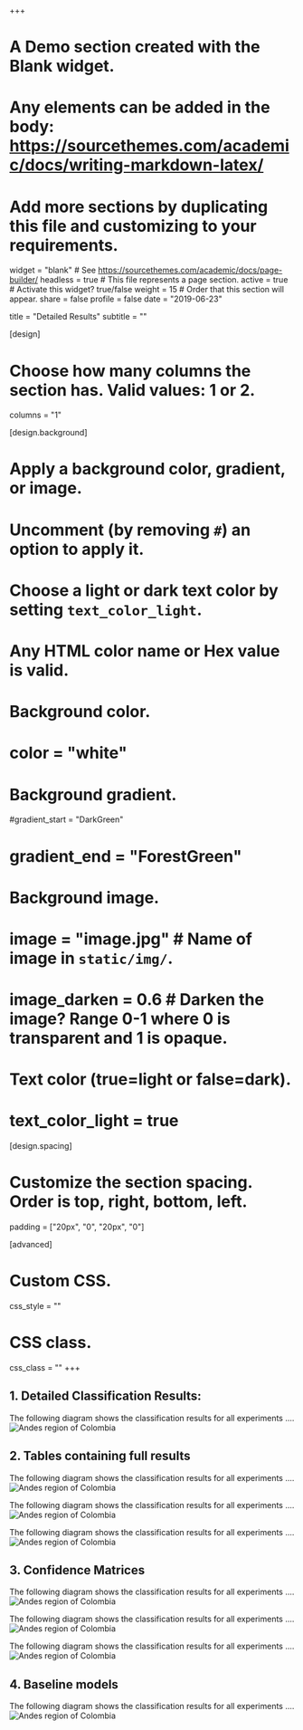 +++
# A Demo section created with the Blank widget.
# Any elements can be added in the body: https://sourcethemes.com/academic/docs/writing-markdown-latex/
# Add more sections by duplicating this file and customizing to your requirements.

widget = "blank"  # See https://sourcethemes.com/academic/docs/page-builder/
headless = true  # This file represents a page section.
active = true  # Activate this widget? true/false
weight = 15  # Order that this section will appear.
share = false
profile = false
date = "2019-06-23"


title = "Detailed Results"
subtitle = ""

[design]
  # Choose how many columns the section has. Valid values: 1 or 2.
  columns = "1"

[design.background]
  # Apply a background color, gradient, or image.
  #   Uncomment (by removing `#`) an option to apply it.
  #   Choose a light or dark text color by setting `text_color_light`.
  #   Any HTML color name or Hex value is valid.

  # Background color.
  # color = "white"
  
  # Background gradient.
  #gradient_start = "DarkGreen"
  # gradient_end = "ForestGreen"
  
  # Background image.
  # image = "image.jpg"  # Name of image in `static/img/`.
  # image_darken = 0.6  # Darken the image? Range 0-1 where 0 is transparent and 1 is opaque.

  # Text color (true=light or false=dark).
  # text_color_light = true

[design.spacing]
  # Customize the section spacing. Order is top, right, bottom, left.
  padding = ["20px", "0", "20px", "0"]

[advanced]
 # Custom CSS. 
 css_style = ""
 
 # CSS class.
 css_class = ""
+++

## 1. Detailed Classification Results:

The following diagram shows the classification results for all experiments ....
![Andes region of Colombia](/img/andes_small.png)

## 2. Tables containing full results

The following diagram shows the classification results for all experiments ....
![Andes region of Colombia](/img/andes_small.png)

The following diagram shows the classification results for all experiments ....
![Andes region of Colombia](/img/andes_small.png)

The following diagram shows the classification results for all experiments ....
![Andes region of Colombia](/img/andes_small.png)


## 3. Confidence Matrices

The following diagram shows the classification results for all experiments ....
![Andes region of Colombia](/img/andes_small.png)

The following diagram shows the classification results for all experiments ....
![Andes region of Colombia](/img/andes_small.png)

The following diagram shows the classification results for all experiments ....
![Andes region of Colombia](/img/andes_small.png)


## 4. Baseline models

The following diagram shows the classification results for all experiments ....
![Andes region of Colombia](/img/andes_small.png)
